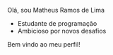 Olá, sou Matheus Ramos de Lima
<br>
* Estudante de programação
* Ambicioso por novos desafios

Bem vindo ao meu perfil!
